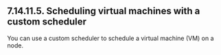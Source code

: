 ## 7.14.11.5. Scheduling virtual machines with a custom scheduler

You can use a custom scheduler to schedule a virtual machine (VM) on a node.

